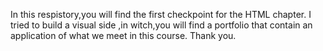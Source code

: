 In this respistory,you will find the first checkpoint for the HTML chapter.
I tried to build a visual side ,in witch,you will find a portfolio that contain an application of what we meet in this course.
Thank you.